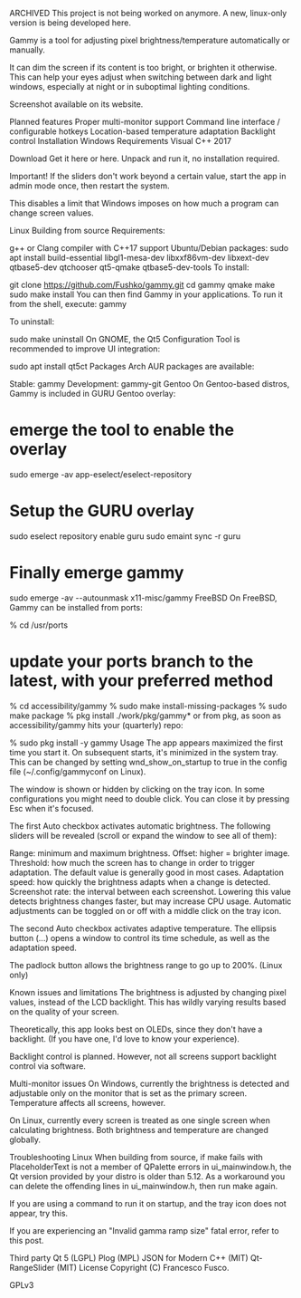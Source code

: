 ARCHIVED
This project is not being worked on anymore. A new, linux-only version is being developed here.

Gammy
is a tool for adjusting pixel brightness/temperature automatically or manually.

It can dim the screen if its content is too bright, or brighten it otherwise. This can help your eyes adjust when switching between dark and light windows, especially at night or in suboptimal lighting conditions.

Screenshot available on its website.

Planned features
Proper multi-monitor support
Command line interface / configurable hotkeys
Location-based temperature adaptation
Backlight control
Installation
Windows
Requirements
Visual C++ 2017

Download
Get it here or here. Unpack and run it, no installation required.

Important!
If the sliders don't work beyond a certain value, start the app in admin mode once, then restart the system.

This disables a limit that Windows imposes on how much a program can change screen values.

Linux
Building from source
Requirements:

g++ or Clang compiler with C++17 support
Ubuntu/Debian packages:
sudo apt install build-essential libgl1-mesa-dev libxxf86vm-dev libxext-dev qtbase5-dev qtchooser qt5-qmake qtbase5-dev-tools
To install:

git clone https://github.com/Fushko/gammy.git
cd gammy
qmake
make
sudo make install
You can then find Gammy in your applications. To run it from the shell, execute: gammy

To uninstall:

sudo make uninstall
On GNOME, the Qt5 Configuration Tool is recommended to improve UI integration:

sudo apt install qt5ct
Packages
Arch
AUR packages are available:

Stable: gammy
Development: gammy-git
Gentoo
On Gentoo-based distros, Gammy is included in GURU Gentoo overlay:

# emerge the tool to enable the overlay
sudo emerge -av app-eselect/eselect-repository
# Setup the GURU overlay
sudo eselect repository enable guru
sudo emaint sync -r guru
# Finally emerge gammy
sudo emerge -av --autounmask x11-misc/gammy
FreeBSD
On FreeBSD, Gammy can be installed from ports:

% cd /usr/ports
# update your ports branch to the latest, with your preferred method
% cd accessibility/gammy
% sudo make install-missing-packages
% sudo make package
% pkg install ./work/pkg/gammy*
or from pkg, as soon as accessibility/gammy hits your (quarterly) repo:

% sudo pkg install -y gammy
Usage
The app appears maximized the first time you start it. On subsequent starts, it's minimized in the system tray. This can be changed by setting wnd_show_on_startup to true in the config file (~/.config/gammyconf on Linux).

The window is shown or hidden by clicking on the tray icon. In some configurations you might need to double click. You can close it by pressing Esc when it's focused.

The first Auto checkbox activates automatic brightness. The following sliders will be revealed (scroll or expand the window to see all of them):

Range: minimum and maximum brightness.
Offset: higher = brighter image.
Threshold: how much the screen has to change in order to trigger adaptation. The default value is generally good in most cases.
Adaptation speed: how quickly the brightness adapts when a change is detected.
Screenshot rate: the interval between each screenshot. Lowering this value detects brightness changes faster, but may increase CPU usage.
Automatic adjustments can be toggled on or off with a middle click on the tray icon.

The second Auto checkbox activates adaptive temperature. The ellipsis button (...) opens a window to control its time schedule, as well as the adaptation speed.

The padlock button allows the brightness range to go up to 200%. (Linux only)

Known issues and limitations
The brightness is adjusted by changing pixel values, instead of the LCD backlight. This has wildly varying results based on the quality of your screen.

Theoretically, this app looks best on OLEDs, since they don't have a backlight. (If you have one, I'd love to know your experience).

Backlight control is planned. However, not all screens support backlight control via software.

Multi-monitor issues
On Windows, currently the brightness is detected and adjustable only on the monitor that is set as the primary screen. Temperature affects all screens, however.

On Linux, currently every screen is treated as one single screen when calculating brightness. Both brightness and temperature are changed globally.

Troubleshooting
Linux
When building from source, if make fails with PlaceholderText is not a member of QPalette errors in ui_mainwindow.h, the Qt version provided by your distro is older than 5.12. As a workaround you can delete the offending lines in ui_mainwindow.h, then run make again.

If you are using a command to run it on startup, and the tray icon does not appear, try this.

If you are experiencing an "Invalid gamma ramp size" fatal error, refer to this post.

Third party
Qt 5 (LGPL)
Plog (MPL)
JSON for Modern C++ (MIT)
Qt-RangeSlider (MIT)
License
Copyright (C) Francesco Fusco.

GPLv3
